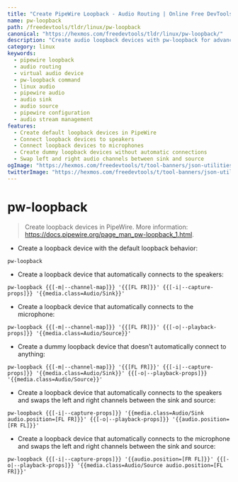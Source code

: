 ```yaml
---
title: "Create PipeWire Loopback - Audio Routing | Online Free DevTools by Hexmos"
name: pw-loopback
path: /freedevtools/tldr/linux/pw-loopback
canonical: "https://hexmos.com/freedevtools/tldr/linux/pw-loopback/"
description: "Create audio loopback devices with pw-loopback for advanced PipeWire audio routing. Manage input/output streams and connect virtual audio devices. Free online tool, no registration required."
category: linux
keywords:
  - pipewire loopback
  - audio routing
  - virtual audio device
  - pw-loopback command
  - linux audio
  - pipewire audio
  - audio sink
  - audio source
  - pipewire configuration
  - audio stream management
features:
  - Create default loopback devices in PipeWire
  - Connect loopback devices to speakers
  - Connect loopback devices to microphones
  - Create dummy loopback devices without automatic connections
  - Swap left and right audio channels between sink and source
ogImage: "https://hexmos.com/freedevtools/t/tool-banners/json-utilities-banner.png"
twitterImage: "https://hexmos.com/freedevtools/t/tool-banners/json-utilities-banner.png"
---
```


# pw-loopback

> Create loopback devices in PipeWire.
> More information: <https://docs.pipewire.org/page_man_pw-loopback_1.html>.

- Create a loopback device with the default loopback behavior:

`pw-loopback`

- Create a loopback device that automatically connects to the speakers:

`pw-loopback {{[-m|--channel-map]}} '{{[FL FR]}}' {{[-i|--capture-props]}} '{{media.class=Audio/Sink}}'`

- Create a loopback device that automatically connects to the microphone:

`pw-loopback {{[-m|--channel-map]}} '{{[FL FR]}}' {{[-o|--playback-props]}} '{{media.class=Audio/Source}}'`

- Create a dummy loopback device that doesn't automatically connect to anything:

`pw-loopback {{[-m|--channel-map]}} '{{[FL FR]}}' {{[-i|--capture-props]}} '{{media.class=Audio/Sink}}' {{[-o|--playback-props]}} '{{media.class=Audio/Source}}'`

- Create a loopback device that automatically connects to the speakers and swaps the left and right channels between the sink and source:

`pw-loopback {{[-i|--capture-props]}} '{{media.class=Audio/Sink audio.position=[FL FR]}}' {{[-o|--playback-props]}} '{{audio.position=[FR FL]}}'`

- Create a loopback device that automatically connects to the microphone and swaps the left and right channels between the sink and source:

`pw-loopback {{[-i|--capture-props]}} '{{audio.position=[FR FL]}}' {{[-o|--playback-props]}} '{{media.class=Audio/Source audio.position=[FL FR]}}'`
